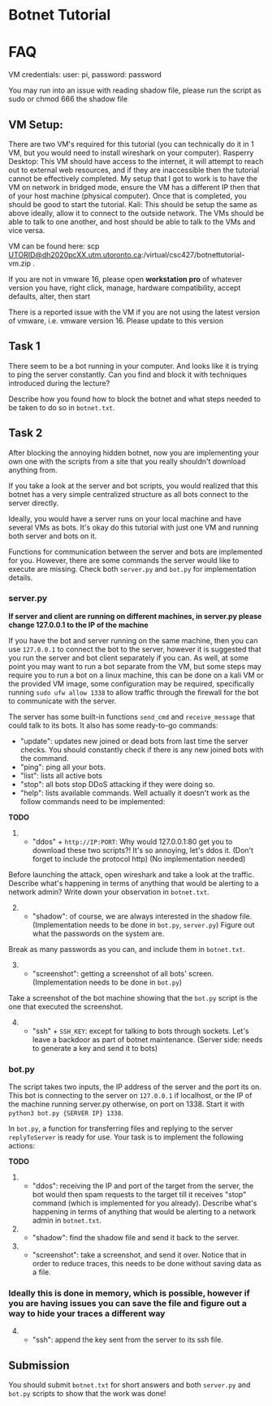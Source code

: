 # Botnet Tutorial

# FAQ
VM credentials: user: pi, password: password

You may run into an issue with reading shadow file, please run the script as sudo or chmod 666 the shadow file

## VM Setup:
There are two VM's required for this tutorial (you can technically do it in 1 VM, but you would need to install wireshark on your computer).
Rasperry Desktop:
    This VM should have access to the internet, it will attempt to reach out to external web resources, and if they are inaccessible then the tutorial cannot be effectively completed.
    My setup that I got to work is to have the VM on network in bridged mode, ensure the VM has a different IP then that of your host machine (physical computer). Once that is completed, you should be good to start the tutorial. 
Kali:
    This should be setup the same as above ideally, allow it to connect to the outside network. The VMs should be able to talk to one another, and host should be able to talk to the VMs and vice versa.

VM can be found here: 
scp UTORID@dh2020pcXX.utm.utoronto.ca:/virtual/csc427/botnettutorial-vm.zip .


If you are not in vmware 16, please open **workstation pro** of whatever version you have, right click, manage, hardware compatibility, accept defaults, alter, then start

There is a reported issue with the VM if you are not using the latest version of vmware, i.e. vmware version 16. Please update to this version

## Task 1

There seem to be a bot running in your computer. And looks like it is trying to ping the server constantly. Can you find and block it with techniques introduced during the lecture?

Describe how you found how to block the botnet and what steps needed to be taken to do so in `botnet.txt`.

## Task 2

After blocking the annoying hidden botnet, now you are implementing your own one with the scripts from a site that you really shouldn't download anything from.

If you take a look at the server and bot scripts, you would realized that this botnet has a very simple centralized structure as all bots connect to the server directly.

Ideally, you would have a server runs on your local machine and have several VMs as bots. It's okay do this tutorial with just one VM and running both server and bots on it.

Functions for communication between the server and bots are implemented for you. However, there are some commands the server would like to execute are missing. Check both `server.py` and `bot.py` for implementation details.

### server.py

**If server and client are running on different machines, in server.py please change 127.0.0.1 to the IP of the machine**

If you have the bot and server running on the same machine, then you can use `127.0.0.1` to connect the bot to the server, however it is suggested that you run the server and bot client separately if you can. As well, at some point you may want to run a bot separate from the VM, but some steps may require you to run a bot on a linux machine, this can be done on a kali VM or the provided VM image, some configuration may be required, specifically running `sudo ufw allow 1338` to allow traffic through the firewall for the bot to communicate with the server.

The server has some built-in functions `send_cmd` and `receive_message` that could talk to its bots. It also has some ready-to-go commands:
- "update": updates new joined or dead bots from last time the server checks. You should constantly check if there is any new joined bots with the command.
- "ping": ping all your bots.
- "list": lists all active bots
- "stop": all bots stop DDoS attacking if they were doing so.
- "help": lists available commands. Well actually it doesn't work as the follow commands need to be implemented:

**TODO**

1. - "ddos" + `http://IP:PORT`: Why would 127.0.0.1:80 get you to download these two scripts?! It's so annoying, let's ddos it. (Don't forget to include the protocol http) (No implementation needed)

Before launching the attack, open wireshark and take a look at the traffic. Describe what's happening in terms of anything that would be alerting to a network admin? Write down your observation in `botnet.txt`.

2. - "shadow": of course, we are always interested in the shadow file. (Implementation needs to be done in `bot.py`, `server.py`) Figure out what the passwords on the system are.

Break as many passwords as you can, and include them in `botnet.txt`. 

3. - "screenshot": getting a screenshot of all bots' screen. (Implementation needs to be done in `bot.py`)

Take a screenshot of the bot machine showing that the `bot.py` script is the one that executed the screenshot.

4. - "ssh" + `SSH_KEY`: except for talking to bots through sockets. Let's leave a backdoor as part of botnet maintenance. (Server side: needs to generate a key and send it to bots)

### bot.py

The script takes two inputs, the IP address of the server and the port its on. This bot is connecting to the server on `127.0.0.1` if localhost, or the IP of the machine running server.py otherwise, on port on 1338. Start it with `python3 bot.py {SERVER IP} 1338`. 

In `bot.py`, a function for transferring files and replying to the server `replyToServer` is ready for use. Your task is to implement the following actions:

**TODO**

1. - "ddos": receiving the IP and port of the target from the server, the bot would then spam requests to the target till it receives "stop" command (which is implemented for you already). Describe what's happening in terms of anything that would be alerting to a network admin in `botnet.txt`.

2. - "shadow": find the shadow file and send it back to the server.

3. - "screenshot": take a screenshot, and send it over. Notice that in order to reduce traces, this needs to be done without saving data as a file.
### Ideally this is done in memory, which is possible, however if you are having issues you can save the file and figure out a way to hide your traces a different way

4. - "ssh": append the key sent from the server to its ssh file.


## Submission

You should submit `botnet.txt` for short answers and both `server.py` and `bot.py` scripts to show that the work was done!
